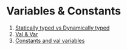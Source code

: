 # Variables & Constants

1. [Statically typed vs Dynamically typed](../variables/measureTimeMillis.kt)
2. [Val & Var](../variables/valandvar.kt)
3. [Constants and val variables](./ValandConst.kt)  
